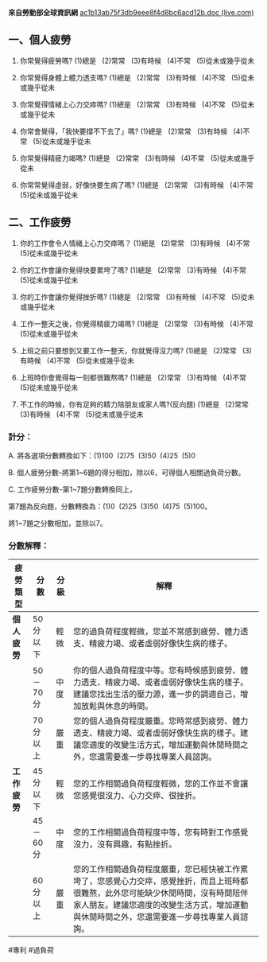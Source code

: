 

**來自勞動部全球資訊網**
[ac1b13ab75f3db9eee8f4d8bc6acd12b.doc (live.com)](https://view.officeapps.live.com/op/view.aspx?src=https%3A%2F%2Fwww.mol.gov.tw%2Fmedia%2Fvvhluk4k%2Fac1b13ab75f3db9eee8f4d8bc6acd12b.doc%3FmediaDL%3Dtrue&wdOrigin=BROWSELINK)


## 一、個人疲勞

1. 你常覺得疲勞嗎?
(1)總是   (2)常常   (3)有時候   (4)不常   (5)從未或幾乎從未

2. 你常覺得身體上體力透支嗎?
(1)總是   (2)常常   (3)有時候   (4)不常   (5)從未或幾乎從未

3. 你常覺得情緒上心力交瘁嗎?
(1)總是   (2)常常   (3)有時候   (4)不常   (5)從未或幾乎從未

4. 你常會覺得，「我快要撐不下去了」嗎?
(1)總是   (2)常常   (3)有時候   (4)不常   (5)從未或幾乎從未

5. 你常覺得精疲力竭嗎?
(1)總是   (2)常常   (3)有時候   (4)不常   (5)從未或幾乎從未

6. 你常常覺得虛弱，好像快要生病了嗎?
(1)總是   (2)常常   (3)有時候   (4)不常   (5)從未或幾乎從未


## 二、工作疲勞

1. 你的工作會令人情緒上心力交瘁嗎？
(1)總是   (2)常常   (3)有時候   (4)不常   (5)從未或幾乎從未

2. 你的工作會讓你覺得快要累垮了嗎?
(1)總是   (2)常常   (3)有時候   (4)不常   (5)從未或幾乎從未

3. 你的工作會讓你覺得挫折嗎?
(1)總是   (2)常常   (3)有時候   (4)不常   (5)從未或幾乎從未

4. 工作一整天之後，你覺得精疲力竭嗎?
(1)總是   (2)常常   (3)有時候   (4)不常   (5)從未或幾乎從未

5. 上班之前只要想到又要工作一整天，你就覺得沒力嗎?
(1)總是   (2)常常   (3)有時候   (4)不常   (5)從未或幾乎從未

6. 上班時你會覺得每一刻都很難熬嗎?
(1)總是   (2)常常   (3)有時候   (4)不常   (5)從未或幾乎從未

7. 不工作的時候，你有足夠的精力陪朋友或家人嗎?(反向題)
(1)總是   (2)常常   (3)有時候   (4)不常   (5)從未或幾乎從未

### 計分：

A. 將各選項分數轉換如下：(1)100  (2)75  (3)50  (4)25  (5)0

B. 個人疲勞分數–將第1~6題的得分相加，除以6，可得個人相關過負荷分數。

C. 工作疲勞分數–第1~7題分數轉換同上，

第7題為反向題，分數轉換為：(1)0  (2)25  (3)50  (4)75  (5)100。

將1~7題之分數相加，並除以7。

### 分數解釋：

| **疲勞類型** | **分數** | **分級** | **解釋**                                                                                                           |
| -------- | ------ | ------ | ---------------------------------------------------------------------------------------------------------------- |
| **個人疲勞** | 50分以下  | 輕微     | 您的過負荷程度輕微，您並不常感到疲勞、體力透支、精疲力竭、或者虛弱好像快生病的樣子。                                                                       |
|          | 50－70分 | 中度     | 你的個人過負荷程度中等。您有時候感到疲勞、體力透支、精疲力竭、或者虛弱好像快生病的樣子。建議您找出生活的壓力源，進一步的調適自己，增加放鬆與休息的時間。                                     |
|          | 70分以上  | 嚴重     | 您的個人過負荷程度嚴重。您時常感到疲勞、體力透支、精疲力竭、或者虛弱好像快生病的樣子。建議您適度的改變生活方式，增加運動與休閒時間之外，您還需要進一步尋找專業人員諮詢。                             |
| **工作疲勞** | 45分以下  | 輕微     | 您的工作相關過負荷程度輕微，您的工作並不會讓您感覺很沒力、心力交瘁、很挫折。                                                                           |
|          | 45－60分 | 中度     | 您的工作相關過負荷程度中等，您有時對工作感覺沒力，沒有興趣，有點挫折。                                                                              |
|          | 60分以上  | 嚴重     | 您的工作相關過負荷程度嚴重，您已經快被工作累垮了，您感覺心力交瘁，感覺挫折，而且上班時都很難熬，此外您可能缺少休閒時間，沒有時間陪伴家人朋友。建議您適度的改變生活方式，增加運動與休閒時間之外，您還需要進一步尋找專業人員諮詢。 |

#專利 #過負荷